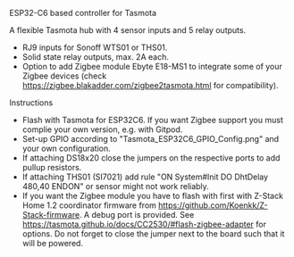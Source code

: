 ESP32-C6 based controller for Tasmota

A flexible Tasmota hub with 4 sensor inputs and 5 relay outputs. 
- RJ9 inputs for Sonoff WTS01 or THS01.
- Solid state relay outputs, max. 2A each.
- Option to add Zigbee module Ebyte E18-MS1 to integrate some of your Zigbee devices (check https://zigbee.blakadder.com/zigbee2tasmota.html for compatibility).

Instructions
- Flash with Tasmota for ESP32C6. If you want Zigbee support you must complie your own version, e.g. with Gitpod.
- Set-up GPIO according to "Tasmota_ESP32C6_GPIO_Config.png" and your own configuration.
- If attaching DS18x20 close the jumpers on the respective ports to add pullup resistors.
- If attaching THS01 (SI7021) add rule "ON System#Init DO DhtDelay 480,40 ENDON" or sensor might not work reliably.
- If you want the Zigbee module you have to flash with first with Z-Stack Home 1.2 coordinator firmware from https://github.com/Koenkk/Z-Stack-firmware. A debug port is provided. See https://tasmota.github.io/docs/CC2530/#flash-zigbee-adapter for options. Do not forget to close the jumper next to the board such that it will be powered.
